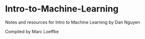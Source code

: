 # Intro-to-Machine-Learning
Notes and resources for Intro to Machine Learning by Dan Nguyen

Compiled by Marc Loeffke
